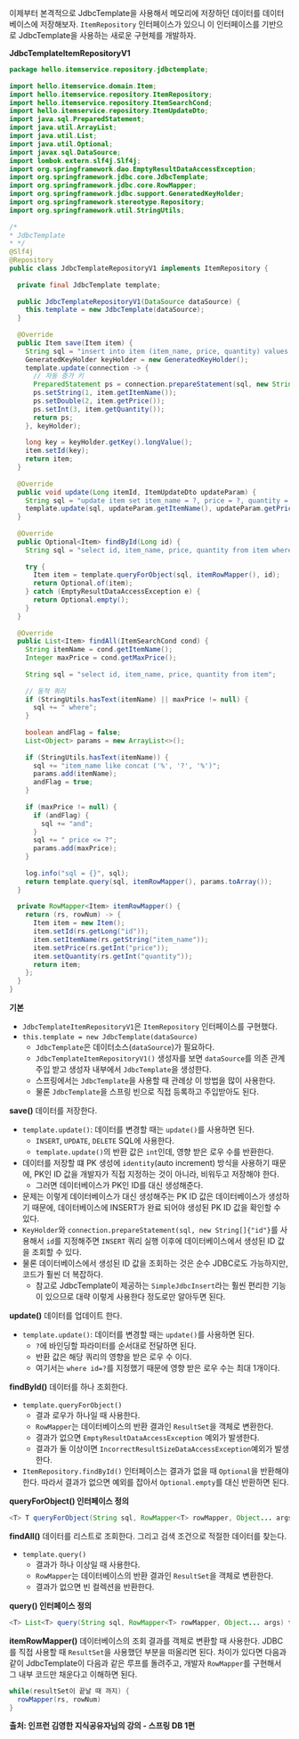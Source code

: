 이제부터 본격적으로 JdbcTemplate을 사용해서 메모리에 저장하던 데이터를 데이터베이스에 저장해보자.
`ItemRepository` 인터페이스가 있으니 이 인터페이스를 기반으로 JdbcTemplate을 사용하는 새로운 구현체를 개발하자.

**JdbcTemplateItemRepositoryV1**
```java
package hello.itemservice.repository.jdbctemplate;  
  
import hello.itemservice.domain.Item;  
import hello.itemservice.repository.ItemRepository;  
import hello.itemservice.repository.ItemSearchCond;  
import hello.itemservice.repository.ItemUpdateDto;  
import java.sql.PreparedStatement;  
import java.util.ArrayList;  
import java.util.List;  
import java.util.Optional;  
import javax.sql.DataSource;  
import lombok.extern.slf4j.Slf4j;  
import org.springframework.dao.EmptyResultDataAccessException;  
import org.springframework.jdbc.core.JdbcTemplate;  
import org.springframework.jdbc.core.RowMapper;  
import org.springframework.jdbc.support.GeneratedKeyHolder;  
import org.springframework.stereotype.Repository;  
import org.springframework.util.StringUtils;  
  
/*  
* JdbcTemplate  
* */  
@Slf4j  
@Repository  
public class JdbcTemplateRepositoryV1 implements ItemRepository {  
  
  private final JdbcTemplate template;  
  
  public JdbcTemplateRepositoryV1(DataSource dataSource) {  
    this.template = new JdbcTemplate(dataSource);  
  }  
  
  @Override  
  public Item save(Item item) {  
    String sql = "insert into item (item_name, price, quantity) values (?, ?, ?)";  
    GeneratedKeyHolder keyHolder = new GeneratedKeyHolder();  
    template.update(connection -> {  
      // 자동 증가 키  
      PreparedStatement ps = connection.prepareStatement(sql, new String[]{"id"});  
      ps.setString(1, item.getItemName());  
      ps.setDouble(2, item.getPrice());  
      ps.setInt(3, item.getQuantity());  
      return ps;  
    }, keyHolder);  
  
    long key = keyHolder.getKey().longValue();  
    item.setId(key);  
    return item;  
  }  
  
  @Override  
  public void update(Long itemId, ItemUpdateDto updateParam) {  
    String sql = "update item set item_name = ?, price = ?, quantity = ? where id = ?";  
    template.update(sql, updateParam.getItemName(), updateParam.getPrice(), updateParam.getQuantity(), itemId);  
  }  
  
  @Override  
  public Optional<Item> findById(Long id) {  
    String sql = "select id, item_name, price, quantity from item where id = ?";  
  
    try {  
      Item item = template.queryForObject(sql, itemRowMapper(), id);  
      return Optional.of(item);  
    } catch (EmptyResultDataAccessException e) {  
      return Optional.empty();  
    }  
  }  
  
  @Override  
  public List<Item> findAll(ItemSearchCond cond) {  
    String itemName = cond.getItemName();  
    Integer maxPrice = cond.getMaxPrice();  
  
    String sql = "select id, item_name, price, quantity from item";  
  
    // 동적 쿼리  
    if (StringUtils.hasText(itemName) || maxPrice != null) {  
      sql += " where";  
    }  
  
    boolean andFlag = false;  
    List<Object> params = new ArrayList<>();  
  
    if (StringUtils.hasText(itemName)) {  
      sql += "item_name like concat ('%', '?', '%')";  
      params.add(itemName);  
      andFlag = true;  
    }  
  
    if (maxPrice != null) {  
      if (andFlag) {  
        sql += "and";  
      }  
      sql += " price <= ?";  
      params.add(maxPrice);  
    }  
  
    log.info("sql = {}", sql);  
    return template.query(sql, itemRowMapper(), params.toArray());  
  }  
  
  private RowMapper<Item> itemRowMapper() {  
    return (rs, rowNum) -> {  
      Item item = new Item();  
      item.setId(rs.getLong("id"));  
      item.setItemName(rs.getString("item_name"));  
      item.setPrice(rs.getInt("price"));  
      item.setQuantity(rs.getInt("quantity"));  
      return item;  
    };  
  }  
}
```

**기본**
- `JdbcTemplateItemRepositoryV1`은 `ItemRepository` 인터페이스를 구현했다.
- `this.template = new JdbcTemplate(dataSource)`
	- `JdbcTemplate`은 데이터소스(`dataSource`)가 필요하다.
	- `JdbcTemplateItemRepositoryV1()` 생성자를 보면 `dataSource`를 의존 관계 주입 받고 생성자 내부에서 `JdbcTemplate`을 생성한다.
	- 스프링에서는 `JdbcTemplate`을 사용할 때 관례상 이 방법을 많이 사용한다.
	- 물론 `JdbcTemplate`을 스프링 빈으로 직접 등록하고 주입받아도 된다.

**save()**
데이터를 저장한다.
- `template.update()`: 데이터를 변경할 때는 `update()`를 사용하면 된다.
	- `INSERT`, `UPDATE`, `DELETE` SQL에 사용한다.
	- `template.update()`의 반환 값은 `int`인데, 영향 받은 로우 수를 반환한다.
- 데이터를 저장할 떄 PK 생성에 `identity`(auto increment) 방식을 사용하기 때문에, PK인 ID 값을 개발자가 직접 지정하는 것이 아니라, 비워두고 저장해야 한다.
	- 그러면 데이터베이스가 PK인 ID를 대신 생성해준다.
- 문제는 이렇게 데이터베이스가 대신 생성해주는 PK ID 값은 데이터베이스가 생성하기 때문에, 데이터베이스에 INSERT가 완료 되어야 생성된 PK ID 값을 확인할 수 있다.
- `KeyHolder`와 `connection.prepareStatement(sql, new String[]{"id"}`를 사용해서 `id`를 지정해주면 `INSERT` 쿼리 실행 이후에 데이터베이스에서 생성된 ID 값을 조회할 수 있다.
- 물론 데이터베이스에서 생성된 ID 값을 조회하는 것은 순수 JDBC로도 가능하지만, 코드가 훨씬 더 복잡하다.
	- 참고로 JdbcTemplate이 제공하는 `SimpleJdbcInsert`라는 훨씬 편리한 기능이 있으므로 대략 이렇게 사용한다 정도로만 알아두면 된다.

**update()**
데이터를 업데이트 한다.
- `template.update()`: 데이터를 변경할 때는 `update()`를 사용하면 된다.
	- `?`에 바인딩할 파라미터를 순서대로 전달하면 된다.
	- 반환 값은 해당 쿼리의 영향을 받은 로우 수 이다.
	- 여기서는 `where id=?`를 지정했기 때문에 영향 받은 로우 수는 최대 1개이다.

**findById()**
데이터를 하나 조회한다.
- `template.queryForObject()` 
	- 결과 로우가 하나일 때 사용한다.  
	- `RowMapper`는 데이터베이스의 반환 결과인 `ResultSet`을 객체로 변환한다.
	- 결과가 없으면 `EmptyResultDataAccessException` 예외가 발생한다.
	- 결과가 둘 이상이면 `IncorrectResultSizeDataAccessException`예외가 발생한다. 
- `ItemRepository.findById()` 인터페이스는 결과가 없을 때 `Optional`을 반환해야 한다. 따라서 결과가 없으면 예외를 잡아서 `Optional.empty`를 대신 반환하면 된다.

**queryForObject() 인터페이스 정의**
```java
<T> T queryForObject(String sql, RowMapper<T> rowMapper, Object... args) throws DataAccessException;
```

**findAll()**
데이터를 리스트로 조회한다. 그리고 검색 조건으로 적절한 데이터를 찾는다.
- `template.query()`
	- 결과가 하나 이상일 때 사용한다.
	- `RowMapper`는 데이터베이스의 반환 결과인 `ResultSet`을 객체로 변환한다.
	- 결과가 없으면 빈 컬렉션을 반환한다.

**query() 인터페이스 정의**
```java
<T> List<T> query(String sql, RowMapper<T> rowMapper, Object... args) throws DataAccessException;
```

**itemRowMapper()**
데이터베이스의 조회 결과를 객체로 변환할 때 사용한다.
JDBC를 직접 사용할 때 `ResultSet`을  사용했던 부분을 떠올리면 된다.
차이가 있다면 다음과 같이 JdbcTemplate이 다음과 같은 루프를 돌려주고, 개발자 `RowMapper`를 구현해서 그 내부 코드만 채운다고 이해하면 된다.
```java
while(resultSet이 끝날 때 까지) {
  rowMapper(rs, rowNum)
}
```

__출처: 인프런 김영한 지식공유자님의 강의 - 스프링 DB 1편__
